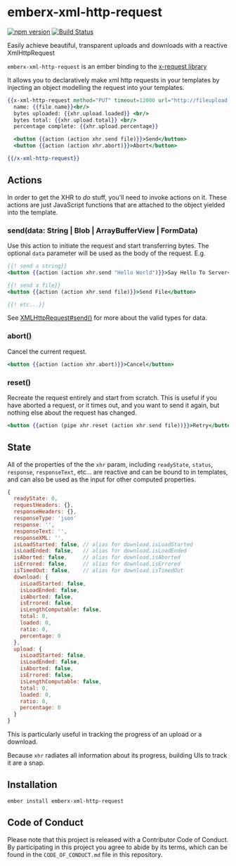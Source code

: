 # emberx-xml-http-request

[![npm version](https://badge.fury.io/js/emberx-xml-http-request.svg)](https://badge.fury.io/js/emberx-xml-http-request)
[![Build Status](https://travis-ci.org/thefrontside/emberx-xml-http-request.svg?branch=master)](https://travis-ci.org/thefrontside/emberx-xml-http-request)

Easily achieve beautiful, transparent uploads and downloads with a reactive XmlHttpRequest

`emberx-xml-http-request` is an ember binding to the [x-request library][1]

It allows you to declaratively make xml http requests in your
templates by injecting an object modelling the request into your templates.

```handlebars
{{x-xml-http-request method="PUT" timeout=12000 url="http://fileupload.com" as |xhr|}}
  name: {{file.name}}<br/>
  bytes uploaded: {{xhr.upload.loaded}} <br/>
  bytes total: {{xhr.upload.total}} <br/>
  percentage complete: {{xhr.upload.percentage}}

  <button {{action (action xhr.send file)}}>Send</button>
  <button {{action (action xhr.abort)}}>Abort</button>

{{/x-xml-http-request}}
```

## Actions

In order to get the XHR to _do_ stuff, you'll need to invoke actions
on it. These actions are just JavaScript functions that are attached
to the object yielded into the template.

### send(data: String | Blob | ArrayBufferView | FormData)

Use this action to initiate the request and start transferring
bytes. The optional `data` parameter will be used as the body of the
request.  E.g.

``` handlebars
{{! send a string}}
<button {{action (action xhr.send "Hello World")}}>Say Hello To Server</button>

{{! send a file}}
<button {{action (action xhr.send file)}}>Send File</button>

{{! etc...}}
```
See [XMLHttpRequest#send()][2] for more about the valid types for data.


### abort()

Cancel the current request.

``` handlebars
<button {{action (action xhr.abort)}}>Cancel</button>
```


### reset()

Recreate the request entirely and start from scratch. This is useful
if you have aborted a request, or it times out, and you want to send
it again, but nothing else about the request has changed.

``` handlebars
<button {{action (pipe xhr.reset (action xhr.send file))}}>Retry</button>
```

## State

All of the properties of the the `xhr` param, including `readyState`,
`status`, `response`, `responseText`, etc... are reactive
and can be bound to in templates, and can also be used as the input
for other computed properties.

``` javascript
{
  readyState: 0,
  requestHeaders: {},
  responseHeaders: {},
  responseType: 'json'
  response: '',
  responseText: '',
  responseXML: '',
  isLoadStarted: false, // alias for download.isLoadStarted
  isLoadEnded: false,   // alias for download.isLoadEnded
  isAborted: false,     // alias for download.isAborted
  isErrored: false,     // alias for download.isErrored
  isTimedOut: false,    // alias for download.isTimedOut
  download: {
    isLoadStarted: false,
    isLoadEnded: false,
    isAborted: false,
    isErrored: false,
    isLengthComputable: false,
    total: 0,
    loaded: 0,
    ratio: 0,
    percentage: 0
  },
  upload: {
    isLoadStarted: false,
    isLoadEnded: false,
    isAborted: false,
    isErrored: false,
    isLengthComputable: false,
    total: 0,
    loaded: 0,
    ratio: 0,
    percentage: 0
  }
}
```

This is particularly useful in tracking the progress of an upload or a
download.

Because `xhr` radiates all information about its progress, building
UIs to track it are a snap.

## Installation

```
ember install emberx-xml-http-request
```

[1]: https://github.com/cowboyd/x-request.js
[2]: https://developer.mozilla.org/en-US/docs/Web/API/XMLHttpRequest#send()

## Code of Conduct
Please note that this project is released with a Contributor Code of
Conduct. By participating in this project you agree to abide by its
terms, which can be found in the `CODE_OF_CONDUCT.md` file in this
repository.
